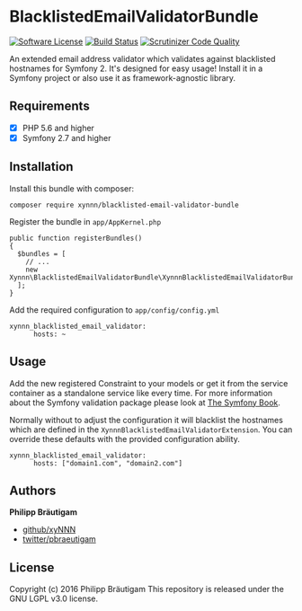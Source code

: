 # BlacklistedEmailValidatorBundle

[![Software License](https://img.shields.io/badge/license-LGPL%203.0-brightgreen.svg?style=flat-square)](LICENSE)
[![Build Status](https://travis-ci.org/xyNNN/BlacklistedEmailValidatorBundle.svg?branch=master)](https://travis-ci.org/xyNNN/BlacklistedEmailValidatorBundle)
[![Scrutinizer Code Quality](https://scrutinizer-ci.com/g/xyNNN/BlacklistedEmailValidatorBundle/badges/quality-score.png?b=master)](https://scrutinizer-ci.com/g/xyNNN/BlacklistedEmailValidatorBundle/?branch=master)

An extended email address validator which validates against blacklisted hostnames for Symfony 2. It's designed for easy usage! Install it in a Symfony project or also use it as framework-agnostic library.

## Requirements

- [x] PHP 5.6 and higher
- [x] Symfony 2.7 and higher

## Installation

Install this bundle with composer:

    composer require xynnn/blacklisted-email-validator-bundle

Register the bundle in ```app/AppKernel.php```

    public function registerBundles()
    {
      $bundles = [
        // ...
        new Xynnn\BlacklistedEmailValidatorBundle\XynnnBlacklistedEmailValidatorBundle(),
      ];
    }

Add the required configuration to ```app/config/config.yml```

    xynnn_blacklisted_email_validator:
          hosts: ~
## Usage

Add the new registered Constraint to your models or get it from the service container as a standalone service like every time. For more information about the Symfony validation package please look at [The Symfony Book](http://symfony.com/doc/current/book/validation.html).

Normally without to adjust the configuration it will blacklist the hostnames which are defined in the ```XynnnBlacklistedEmailValidatorExtension```. You can override these defaults with the provided configuration ability.

    xynnn_blacklisted_email_validator:
          hosts: ["domain1.com", "domain2.com"]

## Authors

**Philipp Bräutigam**

+ [github/xyNNN](https://github.com/xyNNN)
+ [twitter/pbraeutigam](http://twitter.com/pbraeutigam)

## License
Copyright (c) 2016 Philipp Bräutigam
This repository is released under the GNU LGPL v3.0 license.

